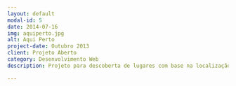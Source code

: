 ```yaml
---
layout: default
modal-id: 5
date: 2014-07-16
img: aquiperto.jpg
alt: Aqui Perto
project-date: Outubro 2013
client: Projeto Aberto
category: Desenvolvimento Web
description: Projeto para descoberta de lugares com base na localização via GPS. Os lugares são consultados da base de dados do google. O projeto pode ser acessivel através da URL: <a href="http://adrianobrito.github.io/AquiPerto/">http://adrianobrito.github.io/AquiPerto/</a>

---
```

